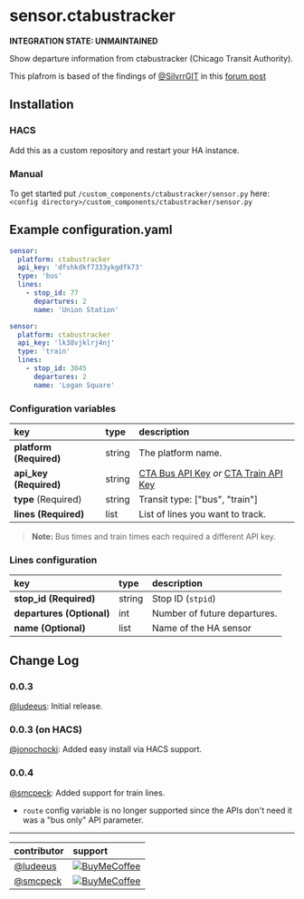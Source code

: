 # sensor.ctabustracker

**INTEGRATION STATE: UNMAINTAINED**

Show departure information from ctabustracker (Chicago Transit Authority).

This plafrom is based of the findings of [@SilvrrGIT](https://github.com/SilvrrGIT)
in this [forum post](https://community.home-assistant.io/t/cta-bus-tracker-sensor/92416)

## Installation
### HACS
Add this as a custom repository and restart your HA instance.

### Manual
To get started put `/custom_components/ctabustracker/sensor.py` here:  
`<config directory>/custom_components/ctabustracker/sensor.py`

## Example configuration.yaml

```yaml
sensor:
  platform: ctabustracker
  api_key: 'dfshkdkf7333ykgdfk73'
  type: 'bus'
  lines:
    - stop_id: 77
      departures: 2
      name: 'Union Station'

sensor:
  platform: ctabustracker
  api_key: 'lk38vjklrj4nj'
  type: 'train'
  lines:
    - stop_id: 3045
      departures: 2
      name: 'Logan Square'
```

### Configuration variables
  
key | type | description  
:--- | :--- | :---  
**platform (Required)** | string | The platform name.
**api_key (Required)** | string | [CTA Bus API Key](https://www.transitchicago.com/developers/bustracker/) *or* [CTA Train API Key](https://www.transitchicago.com/developers/traintracker/)
**type** (Required) | string | Transit type: ["bus", "train"]
**lines (Required)** | list | List of lines you want to track.

> **Note:** Bus times and train times each required a different API key.

### Lines configuration

key | type | description  
:--- | :--- | :---  
**stop_id (Required)** | string | Stop ID (`stpid`)
**departures (Optional)** | int | Number of future departures.
**name (Optional)** | list | Name of the HA sensor

## Change Log
### 0.0.3
[@ludeeus](https://github.com/ludeeus):  Initial release.

### 0.0.3 (on HACS)
[@jonochocki](https://github.com/jonochocki):  Added easy install via HACS support.

### 0.0.4
[@smcpeck](https://github.com/smcpeck): Added support for train lines.
- `route` config variable is no longer supported since the APIs don't need it was a "bus only" API parameter.

***
contributor | support
:--- | :--- 
[@ludeeus](https://github.com/ludeeus) | [![BuyMeCoffee](https://camo.githubusercontent.com/cd005dca0ef55d7725912ec03a936d3a7c8de5b5/68747470733a2f2f696d672e736869656c64732e696f2f62616467652f6275792532306d6525323061253230636f666665652d646f6e6174652d79656c6c6f772e737667)](https://www.buymeacoffee.com/ludeeus)
[@smcpeck](https://github.com/smcpeck) | [![BuyMeCoffee](https://camo.githubusercontent.com/cd005dca0ef55d7725912ec03a936d3a7c8de5b5/68747470733a2f2f696d672e736869656c64732e696f2f62616467652f6275792532306d6525323061253230636f666665652d646f6e6174652d79656c6c6f772e737667)](https://www.buymeacoffee.com/shaunmcpeck)
